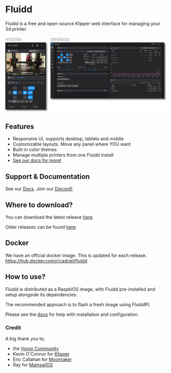 # Fluidd
Fluidd is a free and open-source Klipper web interface for managing your 3d printer.

![Fluidd](/.github/images/preview_sliced.png?raw=true "Fluidd")

## Features
- Responsive UI, supports desktop, tablets and mobile
- Customizable layouts. Move any panel where YOU want
- Built-in color themes
- Manage multiple printers from one Fluidd install
- [See our docs for more!](https://docs.fluidd.xyz)

## Support & Documentation
See our [Docs](https://docs.fluidd.xyz).
Join our [Discord!](https://discord.gg/GZ3D5tqfcF).

## Where to download?
You can download the latest release [here](https://github.com/fluidd-core/fluidd/releases/latest).

Older releases can be found [here](https://github.com/fluidd-core/fluidd/releases).

## Docker
We have an official docker image. This is updated for each release.
https://hub.docker.com/r/cadriel/fluidd

## How to use?
Fluidd is distributed as a RaspbiOS image, with Fluidd pre-installed and setup alongside its dependencies.

The recommended approach is to flash a fresh image using FluiddPI.

Please see the [docs](https://docs.fluidd.xyz) for help with installation and configuration.

### Credit
A big thank you to;
- the [Voron Community](http://vorondesign.com/)
- Kevin O'Connor for [Klipper](https://github.com/KevinOConnor/klipper)
- Eric Callahan for [Moonraker](https://github.com/Arksine/moonraker)
- Ray for [MainsailOS](https://github.com/raymondh2/MainsailOS)

